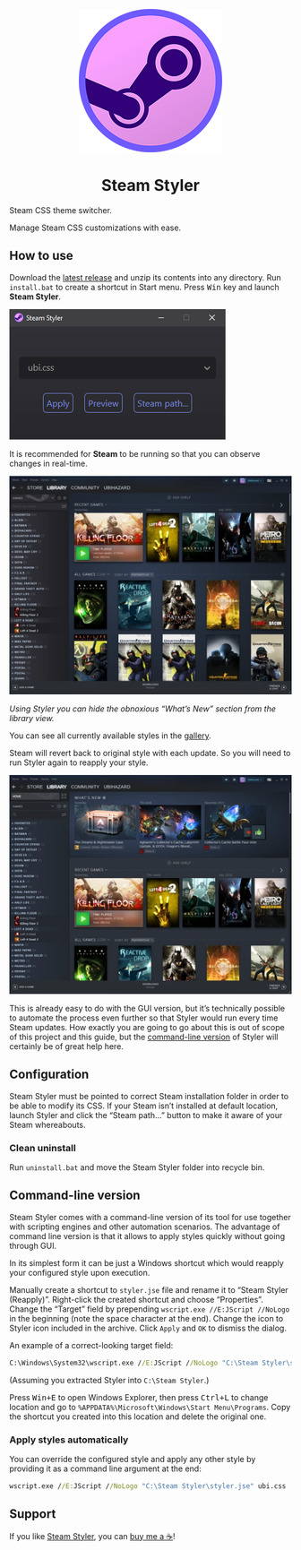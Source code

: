 <p align="center"><img alt="Steam Styler" src="/icon/icon256.png"/></p>
<h1 align="center">Steam Styler</h1>

<!--
![Steam Styler](/icon/icon256.png)

Steam Styler
============
-->

Steam CSS theme switcher.

Manage Steam CSS customizations with ease.

How to use
----------

Download the [latest release](https://github.com/ubihazard/steam-styler/releases) and unzip its contents into any directory. Run `install.bat` to create a shortcut in Start menu. Press <kbd>Win</kbd> key and launch **Steam Styler**.

![Steam Styler](/gallery/preview/styler.webp "Steam Styler")

It is recommended for **Steam** to be running so that you can observe changes in real-time.

![Ubi style](/gallery/preview/ubi.webp "Ubi style")

*Using Styler you can hide the obnoxious “What’s New” section from the library view.*

You can see all currently available styles in the [gallery](https://github.com/ubihazard/steam-styler/tree/main/gallery#available-styles "Style previews").

Steam will revert back to original style with each update. So you will need to run Styler again to reapply your style.

![Default style](/gallery/preview/default.webp "Default style")

This is already easy to do with the GUI version, but it’s technically possible to automate the process even further so that Styler would run every time Steam updates. How exactly you are going to go about this is out of scope of this project and this guide, but the [command-line version](https://github.com/ubihazard/steam-styler#command-line-version) of Styler will certainly be of great help here.

Configuration
-------------

Steam Styler must be pointed to correct Steam installation folder in order to be able to modify its CSS. If your Steam isn’t installed at default location, launch Styler and click the “Steam path...” button to make it aware of your Steam whereabouts.

### Clean uninstall

Run `uninstall.bat` and move the Steam Styler folder into recycle bin.

Command-line version
--------------------

Steam Styler comes with a command-line version of its tool for use together with scripting engines and other automation scenarios. The advantage of command line version is that it allows to apply styles quickly without going through GUI.

In its simplest form it can be just a Windows shortcut which would reapply your configured style upon execution.

Manually create a shortcut to `styler.jse` file and rename it to “Steam Styler (Reapply)”. Right-click the created shortcut and choose “Properties”. Change the “Target” field by prepending `wscript.exe //E:JScript //NoLogo ` in the beginning (note the space character at the end). Change the icon to Styler icon included in the archive. Click `Apply` and `OK` to dismiss the dialog.

An example of a correct-looking target field:

```bat
C:\Windows\System32\wscript.exe //E:JScript //NoLogo "C:\Steam Styler\styler.jse"
```

(Assuming you extracted Styler into `C:\Steam Styler`.)

Press <kbd>Win+E</kbd> to open Windows Explorer, then press <kbd>Ctrl+L</kbd> to change location and go to `%APPDATA%\Microsoft\Windows\Start Menu\Programs`. Copy the shortcut you created into this location and delete the original one.

### Apply styles automatically

You can override the configured style and apply any other style by providing it as a command line argument at the end:

```bat
wscript.exe //E:JScript //NoLogo "C:\Steam Styler\styler.jse" ubi.css
```

Support
-------

If you like [Steam Styler](https://github.com/ubihazard/steam-styler), you can [buy me a ☕](https://www.buymeacoffee.com/ubihazard "Show support")!
